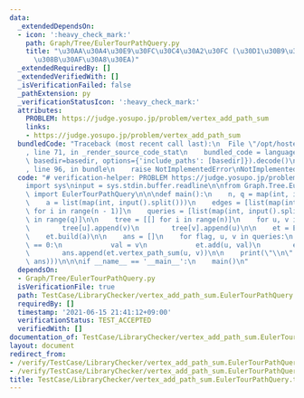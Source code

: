 ```yaml
---
data:
  _extendedDependsOn:
  - icon: ':heavy_check_mark:'
    path: Graph/Tree/EulerTourPathQuery.py
    title: "\u30AA\u30A4\u30E9\u30FC\u30C4\u30A2\u30FC (\u30D1\u30B9\u306B\u5BFE\u3059\
      \u308B\u30AF\u30A8\u30EA)"
  _extendedRequiredBy: []
  _extendedVerifiedWith: []
  _isVerificationFailed: false
  _pathExtension: py
  _verificationStatusIcon: ':heavy_check_mark:'
  attributes:
    PROBLEM: https://judge.yosupo.jp/problem/vertex_add_path_sum
    links:
    - https://judge.yosupo.jp/problem/vertex_add_path_sum
  bundledCode: "Traceback (most recent call last):\n  File \"/opt/hostedtoolcache/Python/3.9.6/x64/lib/python3.9/site-packages/onlinejudge_verify/documentation/build.py\"\
    , line 71, in _render_source_code_stat\n    bundled_code = language.bundle(stat.path,\
    \ basedir=basedir, options={'include_paths': [basedir]}).decode()\n  File \"/opt/hostedtoolcache/Python/3.9.6/x64/lib/python3.9/site-packages/onlinejudge_verify/languages/python.py\"\
    , line 96, in bundle\n    raise NotImplementedError\nNotImplementedError\n"
  code: "# verification-helper: PROBLEM https://judge.yosupo.jp/problem/vertex_add_path_sum\n\
    import sys\ninput = sys.stdin.buffer.readline\n\nfrom Graph.Tree.EulerTourPathQuery\
    \ import EulerTourPathQuery\n\n\ndef main():\n    n, q = map(int, input().split())\n\
    \    a = list(map(int, input().split()))\n    edges = [list(map(int, input().split()))\
    \ for i in range(n - 1)]\n    queries = [list(map(int, input().split())) for i\
    \ in range(q)]\n\n    tree = [[] for i in range(n)]\n    for u, v in edges:\n\
    \        tree[u].append(v)\n        tree[v].append(u)\n\n    et = EulerTourPathQuery(tree)\n\
    \    et.build(a)\n\n    ans = []\n    for flag, u, v in queries:\n        if flag\
    \ == 0:\n            val = v\n            et.add(u, val)\n        else:\n    \
    \        ans.append(et.vertex_path_sum(u, v))\n\n    print(\"\\n\".join(map(str,\
    \ ans)))\n\n\nif __name__ == '__main__':\n    main()\n"
  dependsOn:
  - Graph/Tree/EulerTourPathQuery.py
  isVerificationFile: true
  path: TestCase/LibraryChecker/vertex_add_path_sum.EulerTourPathQuery.test.py
  requiredBy: []
  timestamp: '2021-06-15 21:41:12+09:00'
  verificationStatus: TEST_ACCEPTED
  verifiedWith: []
documentation_of: TestCase/LibraryChecker/vertex_add_path_sum.EulerTourPathQuery.test.py
layout: document
redirect_from:
- /verify/TestCase/LibraryChecker/vertex_add_path_sum.EulerTourPathQuery.test.py
- /verify/TestCase/LibraryChecker/vertex_add_path_sum.EulerTourPathQuery.test.py.html
title: TestCase/LibraryChecker/vertex_add_path_sum.EulerTourPathQuery.test.py
---
```

